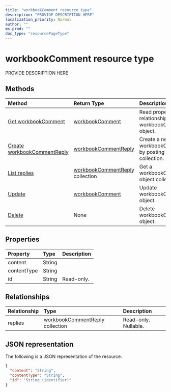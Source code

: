 ```yaml
---
title: "workbookComment resource type"
description: "PROVIDE DESCRIPTION HERE"
localization_priority: Normal
author: ""
ms.prod: ""
doc_type: "resourcePageType"
---
```


# workbookComment resource type

PROVIDE DESCRIPTION HERE

## Methods

| Method       | Return Type | Description |
|:-------------|:------------|:------------|
| [Get workbookComment](../api/workbookcomment-get.md) | [workbookComment](workbookcomment.md) | Read properties and relationships of workbookComment object. |
| [Create workbookCommentReply](../api/workbookcomment-post-replies.md) | [workbookCommentReply](workbookcommentreply.md) | Create a new workbookCommentReply by posting to the replies collection. |
| [List replies](../api/workbookcomment-list-replies.md) | [workbookCommentReply](workbookcommentreply.md) collection | Get a workbookCommentReply object collection. |
| [Update](../api/workbookcomment-update.md) | [workbookComment](workbookcomment.md) | Update workbookComment object. |
| [Delete](../api/workbookcomment-delete.md) | None | Delete workbookComment object. |

## Properties

| Property     | Type        | Description |
|:-------------|:------------|:------------|
|content|String||
|contentType|String||
|id|String| Read-only.|

## Relationships

| Relationship | Type        | Description |
|:-------------|:------------|:------------|
|replies|[workbookCommentReply](workbookcommentreply.md) collection| Read-only. Nullable.|

## JSON representation

The following is a JSON representation of the resource.

<!-- {
  "blockType": "resource",
  "optionalProperties": [

  ],
  "@odata.type": "microsoft.graph.workbookComment",
  "baseType": "",
  "keyProperty": "id"
}-->

```json
{
  "content": "String",
  "contentType": "String",
  "id": "String (identifier)"
}
```

<!-- uuid: 16cd6b66-4b1a-43a1-adaf-3a886856ed98
2019-02-04 14:57:30 UTC -->
<!-- {
  "type": "#page.annotation",
  "description": "workbookComment resource",
  "keywords": "",
  "section": "documentation",
  "tocPath": ""
}-->